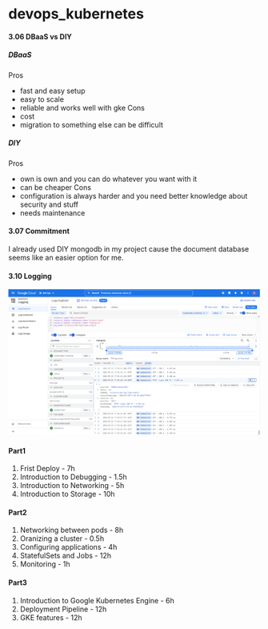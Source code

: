 # devops_kubernetes


#### 3.06 DBaaS vs DIY
##### DBaaS
Pros
- fast and easy setup
- easy to scale
- reliable and works well with gke
Cons
- cost 
- migration to something else can be difficult

##### DIY
Pros
- own is own and you can do whatever you want with it
- can be cheaper
Cons
- configuration is always harder and you need better knowledge about security and stuff
- needs maintenance

#### 3.07 Commitment
I already used DIY mongodb in my project cause the document database seems like an easier option for me. 

#### 3.10 Logging
![logging](https://github.com/brontto/brontto-devops-kubernetes/blob/main/logging.png)


#### Part1 
1. Frist Deploy - 7h
2. Introduction to Debugging - 1.5h
3. Introduction to Networking - 5h
4. Introduction to Storage - 10h

#### Part2
1. Networking between pods - 8h
2. Oranizing a cluster - 0.5h
3. Configuring applications - 4h
4. StatefulSets and Jobs - 12h
5. Monitoring - 1h

#### Part3
1. Introduction to Google Kubernetes Engine - 6h
2. Deployment Pipeline - 12h
3. GKE features - 12h
